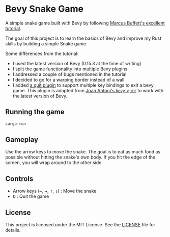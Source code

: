 # Bevy Snake Game

A simple snake game built with Bevy by following [Marcus Buffett's excellent tutorial](https://mbuffett.com/posts/bevy-snake-tutorial/).

The goal of this project is to learn the basics of Bevy and improve my Rust skills by building a simple Snake game.

Some differences from the tutorial:

- I used the latest version of Bevy (0.15.3 at the time of writing)
- I split the game functionality into multiple Bevy plugins
- I addressed a couple of bugs mentioned in the tutorial
- I decided to go for a warping border instead of a wall
- I added [a quit plugin](src/plugins/quit.rs) to support multiple key bindings to exit a bevy game. This plugin is adapted from [Joan Antoni's `bevy_quit`](https://github.com/joanantonio/bevy_quit) to work with the latest version of Bevy.

## Running the game

```bash
cargo run
```

## Gameplay

Use the arrow keys to move the snake. The goal is to eat as much food as possible without hitting the snake's own body. If you hit the edge of the screen, you will wrap around to the other side.

## Controls

- Arrow keys (<kbd>←</kbd>, <kbd>→</kbd>, <kbd>↑</kbd>, <kbd>↓</kbd>) : Move the snake
- <kbd>Q</kbd> : Quit the game

## License

This project is licensed under the MIT License. See the [LICENSE](LICENSE) file for details.
